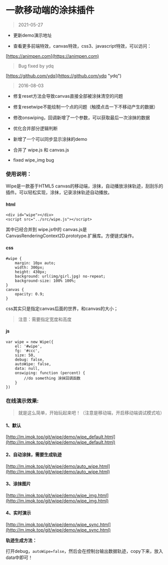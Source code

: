 
# 一款移动端的涂抹插件

> 2021-05-27

- 更新demo演示地址

- 查看更多前端特效，canvas特效，css3、javascript特效，可以访问：

[https://animpen.com](https://animpen.com)



> Bug fixed by ydq

[https://github.com/ydq](https://github.com/ydq "ydq")



> 2016-08-03


- 修复reset方法会导致canvas直接全部被涂抹清空的问题
- 修复resetwipe不能绘制一个点的问题（触摸点击一下不移动产生的数据）
- 修改onswiping，回调新增了一个参数，可以获取最后一次涂抹的数据
- 优化合并部分逻辑判断
- 新增了一个可以同步显示涂抹的demo


- 合并了 wipe.js 和 canvas.js
- fixed wipe_img bug



### 使用说明：

Wipe是一款基于HTML5 canvas的移动端，涂抹，自动播放涂抹轨迹，刮刮乐的插件。可以轻松实现，涂抹，记录涂抹轨迹自动播放。



#### html

```
<div id="wipe"></div>
<script src="../src/wipe.js"></script>
```

其中已经合并到 wipe.js中的 canvas.js是CanvasRenderingContext2D.prototype.扩展库。方便链式操作。

#### css


```
#wipe {
    margin: 10px auto;
    width: 300px;
    height: 430px;
    background: url(img/girl.jpg) no-repeat;
    background-size: 100% 100%;
}
canvas {
	opacity: 0.9;
}
```

css其实只是指定canvas后面的世界，和canvas的大小；
>注意：需要指定宽度和高度

#### js

```
var wipe = new Wipe({
    el: '#wipe',
    fg: '#ccc',
    size: 50,
    debug: false,
    autoWipe: false,
    data: null,
    onswiping: function (percent) {
    	//do something 涂抹回调函数
    }
})
```

### 在线演示效果:

> 就是这么简单，开始玩起来吧！（注意是移动端，开启移动端调试模式哈）



#### 1、默认

[http://m.imok.top/git/wipe/demo/wipe_default.html](http://m.imok.top/git/wipe/demo/wipe_default.html)

#### 2、自动涂抹，需要生成轨迹

[http://m.imok.top/git/wipe/demo/auto_wipe.html](http://m.imok.top/git/wipe/demo/auto_wipe.html)

#### 3、涂抹图片

[http://m.imok.top/git/wipe/demo/wipe_img.html](http://m.imok.top/git/wipe/demo/wipe_img.html)

#### 4、实时演示

[http://m.imok.top/git/wipe/demo/wipe_sync.html](http://m.imok.top/git/wipe/demo/wipe_sync.html)

**轨迹生成方法：**

打开debug，`autoWipe=false`，然后会在控制台输出数据轨迹，copy下来，放入 data中即可！
